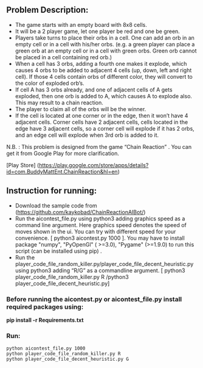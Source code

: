 ## Problem  Description:

- The game starts with an empty board with 8x8 cells. 
- It will be a 2 player game, let one player be red and one be green. 
- Players take turns to place their orbs in a cell. One can add an orb in an empty cell or in a cell with his/her orbs. (e.g. a green player can place a green orb at an empty cell or in a cell with green orbs. Green orb cannot be placed in a cell containing red orb.) 
- When a cell has 3 orbs, adding a fourth one makes it explode, which causes 4 orbs to be added to adjacent 4 cells (up, down, left and right cell). If those 4 cells contain orbs of different color, they will convert to the color of exploded orb’s. 
- If cell A has 3 orbs already, and one of adjacent cells of A gets exploded, then one orb is added to A, which causes A to explode also. This may result to a chain reaction. 
- The player to claim all of the orbs will be the winner. 
- If the cell is located at one corner or in the edge, then it won’t have 4 adjacent cells. Corner cells have 2 adjacent cells, cells located in the edge have 3 adjacent cells, so a corner cell will explode if it has 2 orbs, and an edge cell will explode when 3rd orb is added to it.

N.B. : This problem is designed from the game “Chain Reaction” . You can get it from Google Play for more clarification. 

[Play Store] (https://play.google.com/store/apps/details?id=com.BuddyMattEnt.ChainReaction&hl=en)

## Instruction for running:

- Download the sample code from (https://github.com/kaykobad/ChainReactionAIBot/)
- Run the aicontest_file.py using python3 adding graphics speed as a command line argument. Here graphics speed denotes the speed of moves shown in the ui. You can try with different speed for your convenience.  [ python3 aicontest.py 1000 ]. You may have to install package "numpy", "PyOpenGl" ( >=3.0), "Pygame" (>=1.9.0) to run this script (can be installed using pip) . 
- Run the player_code_file_random_killer.py/player_code_file_decent_heuristic.py using python3 adding “R/G” as  a commandline argument. [ python3 player_code_file_random_killer.py R /python3 player_code_file_decent_heuristic.py]

### Before running the aicontest.py or aicontest_file.py install required packages using:
**pip install -r Requirements.txt**

### Run:
```
python aicontest_file.py 1000
python player_code_file_random_killer.py R
python player_code_file_decent_heuristic.py G
```

